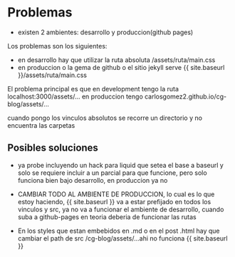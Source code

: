 # Problemas

- existen 2 ambientes: desarrollo y produccion(github pages)

Los problemas son los siguientes:

- en desarrollo hay que utilizar la ruta absoluta /assets/ruta/main.css
- en produccion o la gema de github o el sitio jekyll serve {{ site.baseurl }}/assets/ruta/main.css

El problema principal es que en development tengo la ruta localhost:3000/assets/...
en produccion tengo carlosgomez2.github.io/cg-blog/assets/...

cuando pongo los vinculos absolutos se recorre un directorio y no encuentra las carpetas


## Posibles soluciones

- ya probe incluyendo un hack para liquid que setea el base a baseurl y solo se requiere incluir a un parcial para que funcione, pero solo funciona bien bajo desarrollo, en produccion ya no

- CAMBIAR TODO AL AMBIENTE DE PRODUCCION, lo cual es lo que estoy haciendo, {{ site.baseurl }} va a estar prefijado en todos los vinculos y src, ya no va a funcionar el ambiente de desarrollo, cuando suba a github-pages en teoria deberia de funcionar las rutas

- En los styles que estan embebidos en .md o en el post .html hay que cambiar el path de src /cg-blog/assets/...ahi no funciona {{ site.baseurl }}
